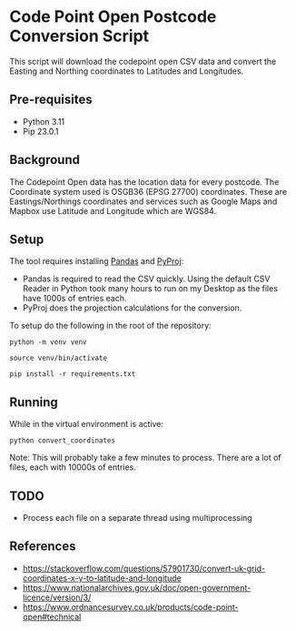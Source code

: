# Code Point Open Postcode Conversion Script

This script will download the codepoint open CSV data and convert the Easting and Northing coordinates to Latitudes and Longitudes.

## Pre-requisites

* Python 3.11
* Pip 23.0.1

## Background

The Codepoint Open data has the location data for every postcode. The Coordinate system used is OSGB36 (EPSG 27700) coordinates.
These are Eastings/Northings coordinates and services such as Google Maps and Mapbox use Latitude and Longitude which are WGS84.

## Setup

The tool requires installing [Pandas](https://pandas.pydata.org/) and [PyProj](https://pyproj4.github.io/pyproj/stable/examples.html):  

* Pandas is required to read the CSV quickly. Using the default CSV Reader in Python took many hours to run on my Desktop as the files have 1000s of entries each. 
* PyProj does the projection calculations for the conversion.

To setup do the following in the root of the repository:

`python -m venv venv`

`source venv/bin/activate`

`pip install -r requirements.txt`

## Running

While in the virtual environment is active:

`python convert_coordinates`

Note: This will probably take a few minutes to process. There are a lot of files, each with 10000s of entries.

## TODO

* Process each file on a separate thread using multiprocessing

## References

 * https://stackoverflow.com/questions/57901730/convert-uk-grid-coordinates-x-y-to-latitude-and-longitude
 * https://www.nationalarchives.gov.uk/doc/open-government-licence/version/3/
 * https://www.ordnancesurvey.co.uk/products/code-point-open#technical


